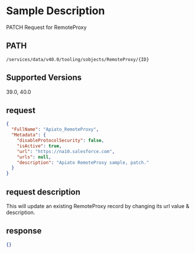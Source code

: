 # Sample Description
PATCH Request for RemoteProxy

## PATH
```
/services/data/v40.0/tooling/sobjects/RemoteProxy/{ID}
```
## Supported Versions
39.0, 40.0

## request
```json
{
  "FullName": "Apiato_RemoteProxy",
  "Metadata": {
    "disableProtocolSecurity": false,
    "isActive": true,
    "url": "https://na10.salesforce.com",
    "urls": null,
    "description": "Apiato RemoteProxy sample, patch."
  }
}
```

## request description
This will update an existing RemoteProxy record by changing its url value & description.

## response
```json
{}
```
